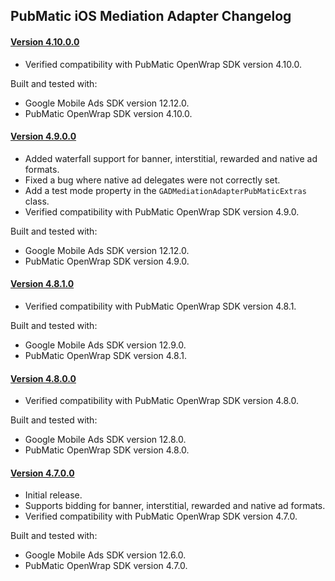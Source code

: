 ## PubMatic iOS Mediation Adapter Changelog

#### [Version 4.10.0.0](https://dl.google.com/googleadmobadssdk/mediation/ios/pubmatic/PubMaticAdapter-4.10.0.0.zip)
- Verified compatibility with PubMatic OpenWrap SDK version 4.10.0.

Built and tested with:
- Google Mobile Ads SDK version 12.12.0.
- PubMatic OpenWrap SDK version 4.10.0.

#### [Version 4.9.0.0](https://dl.google.com/googleadmobadssdk/mediation/ios/pubmatic/PubMaticAdapter-4.9.0.0.zip)
- Added waterfall support for banner, interstitial, rewarded and native ad formats.
- Fixed a bug where native ad delegates were not correctly set.
- Add a test mode property in the `GADMediationAdapterPubMaticExtras` class.
- Verified compatibility with PubMatic OpenWrap SDK version 4.9.0.

Built and tested with:
- Google Mobile Ads SDK version 12.12.0.
- PubMatic OpenWrap SDK version 4.9.0.

#### [Version 4.8.1.0](https://dl.google.com/googleadmobadssdk/mediation/ios/pubmatic/PubMaticAdapter-4.8.1.0.zip)
- Verified compatibility with PubMatic OpenWrap SDK version 4.8.1.

Built and tested with:
- Google Mobile Ads SDK version 12.9.0.
- PubMatic OpenWrap SDK version 4.8.1.

#### [Version 4.8.0.0](https://dl.google.com/googleadmobadssdk/mediation/ios/pubmatic/PubMaticAdapter-4.8.0.0.zip)
- Verified compatibility with PubMatic OpenWrap SDK version 4.8.0.

Built and tested with:
- Google Mobile Ads SDK version 12.8.0.
- PubMatic OpenWrap SDK version 4.8.0.

#### [Version 4.7.0.0](https://dl.google.com/googleadmobadssdk/mediation/ios/pubmatic/PubMaticAdapter-4.7.0.0.zip)
- Initial release.
- Supports bidding for banner, interstitial, rewarded and native ad formats.
- Verified compatibility with PubMatic OpenWrap SDK version 4.7.0.

Built and tested with:
- Google Mobile Ads SDK version 12.6.0.
- PubMatic OpenWrap SDK version 4.7.0.